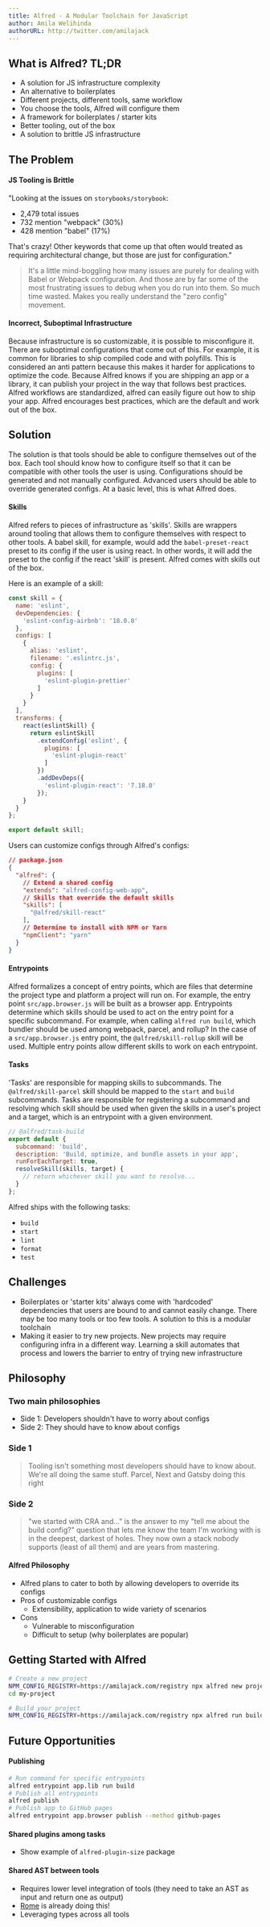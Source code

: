 ```yaml
---
title: Alfred - A Modular Toolchain for JavaScript
author: Amila Welihinda
authorURL: http://twitter.com/amilajack
---
```


## What is Alfred? TL;DR

* A solution for JS infrastructure complexity
* An alternative to boilerplates
* Different projects, different tools, same workflow
* You choose the tools, Alfred will configure them
* A framework for boilerplates / starter kits
* Better tooling, out of the box
* A solution to brittle JS infrastructure

## The Problem

#### JS Tooling is Brittle
"Looking at the issues on `storybooks/storybook`:

- 2,479 total issues
- 732 mention "webpack" (30%)
- 428 mention "babel" (17%)

That's crazy! Other keywords that come up that often would treated as requiring architectural change, but those are just for configuration."

> It's a little mind-boggling how many issues are purely for dealing with Babel or Webpack configuration. And those are by far some of the most frustrating issues to debug when you do run into them. So much time wasted. Makes you really understand the "zero config" movement.

#### Incorrect, Suboptimal Infrastructure
Because infrastructure is so customizable, it is possible to misconfigure it. There are suboptimal configurations that come out of this. For example, it is common for libraries to ship compiled code and with polyfills. This is considered an anti pattern because this makes it harder for applications to optimize the code. Because Alfred knows if you are shipping an app or a library, it can publish your project in the way that follows best practices. Alfred workflows are standardized, alfred can easily figure out how to ship your app. Alfred encourages best practices, which are the default and work out of the box.

## Solution
The solution is that tools should be able to configure themselves out of the box. Each tool should know how to configure itself so that it can be compatible with other tools the user is using. Configurations should be generated and not manually configured. Advanced users should be able to override generated configs. At a basic level, this is what Alfred does.

#### Skills

Alfred refers to pieces of infrastructure as 'skills'. Skills are wrappers around tooling that allows them to configure themselves with respect to other tools. A babel skill, for example, would add the `babel-preset-react` preset to its config if the user is using react. In other words, it will add the preset to the config if the react 'skill' is present. Alfred comes with skills out of the box.

Here is an example of a skill:

```js
const skill = {
  name: 'eslint',
  devDependencies: {
    'eslint-config-airbnb': '18.0.0'
  },
  configs: [
    {
      alias: 'eslint',
      filename: '.eslintrc.js',
      config: {
        plugins: [
          'eslint-plugin-prettier'
        ]
      }
    }
  ],
  transforms: {
    react(eslintSkill) {
      return eslintSkill
        .extendConfig('eslint', {
          plugins: [
            'eslint-plugin-react'
          ]
        })
        .addDevDeps({
          'eslint-plugin-react': '7.18.0'
        });
    }
  }
};

export default skill;
```

Users can customize configs through Alfred's configs:

```json
// package.json
{
  "alfred": {
    // Extend a shared config
    "extends": "alfred-config-web-app",
    // Skills that override the default skills
    "skills": [
      "@alfred/skill-react"
    ],
    // Determine to install with NPM or Yarn
    "npmClient": "yarn"
  }
}
```

#### Entrypoints

Alfred formalizes a concept of entry points, which are files that determine the project type and platform a project will run on. For example, the entry point `src/app.browser.js` will be built as a browser app. Entrypoints determine which skills should be used to act on the entry point for a specific subcommand. For example, when calling `alfred run build`, which bundler should be used among webpack, parcel, and rollup? In the case of a `src/app.browser.js` entry point, the `@alfred/skill-rollup` skill will be used. Multiple entry points allow different skills to work on each entrypoint.

#### Tasks

'Tasks' are responsible for mapping skills to subcommands. The `@alfred/skill-parcel` skill should be mapped to the `start` and `build` subcommands. Tasks are responsible for registering a subcommand and resolving which skill should be used when given the skills in a user's project and a target, which is an entrypoint with a given environment.

```js
// @alfred/task-build
export default {
  subcommand: 'build',
  description: 'Build, optimize, and bundle assets in your app',
  runForEachTarget: true,
  resolveSkill(skills, target) {
    // return whichever skill you want to resolve...
  }
};
```

Alfred ships with the following tasks:

* `build`
* `start`
* `lint`
* `format`
* `test`

## Challenges
* Boilerplates or 'starter kits' always come with 'hardcoded' dependencies that users are bound to and cannot easily change. There may be too many tools or too few tools. A solution to this is a modular toolchain
* Making it easier to try new projects. New projects may require configuring infra in a different way. Learning a skill automates that process and lowers the barrier to entry of trying new infrastructure

## Philosophy

###  Two main philosophies
* Side 1: Developers shouldn't have to worry about configs
* Side 2: They should have to know about configs

### **Side 1**
> Tooling isn't something most developers should have to know about. We're all doing the same stuff. Parcel, Next and Gatsby doing this right

### **Side 2**
> "we started with CRA and..." is the answer to my "tell me about the build config?" question that lets me know the team I'm working with is in the deepest, darkest of holes. They now own a stack nobody supports (least of all them) and are years from mastering.

#### Alfred Philosophy

* Alfred plans to cater to both by allowing developers to override its configs
* Pros of customizable configs
    * Extensibility, application to wide variety of scenarios
* Cons
    * Vulnerable to misconfiguration
    * Difficult to setup (why boilerplates are popular)

## Getting Started with Alfred

```bash
# Create a new project
NPM_CONFIG_REGISTRY=https://amilajack.com/registry npx alfred new project
cd my-project

# Build your project
NPM_CONFIG_REGISTRY=https://amilajack.com/registry npx alfred run build
```

## Future Opportunities

#### Publishing
```bash
# Run command for specific entrypoints
alfred entrypoint app.lib run build
# Publish all entrypoints
alfred publish
# Publish app to GitHub pages
alfred entrypoint app.browser publish --method github-pages
```

#### Shared plugins among tasks
* Show example of `alfred-plugin-size` package

#### Shared AST between tools
* Requires lower level integration of tools (they need to take an AST as input and return one as output)
* [Rome](https://romejs.dev/) is already doing this!
* Leveraging types across all tools
